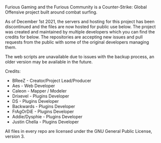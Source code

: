 Furious Gaming and the Furious Community is a Counter-Strike: Global Offensive project built around combat surfing.

As of December 1st 2021, the servers and hosting for this project has been discontinued and the files are now hosted for public use below. The project was created and maintained by multiple developers which you can find the credits for below. The repositories are accepting new issues and pull requests from the public with some of the original developers managing them.

The web scripts are unavailable due to issues with the backup process, an older version may be available in the future.

Credits:
 - BReeZ - Creator/Project Lead/Producer
 - Aes - Web Developer
 - Caleon - Mapper / Modeler
 - Drixevel - Plugins Developer
 - DS - Plugins Developer
 - Backwards - Plugins Developer
 - FrAgOrDiE - Plugins Developer
 - Addie/Dysphie - Plugins Developer
 - Justin Chella - Plugins Developer

All files in every repo are licensed under the GNU General Public License, version 3.
